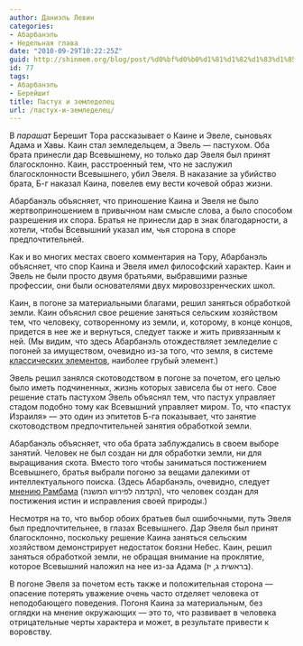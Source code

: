 ```yaml
---
author: Даниэль Левин
categories:
- Абарбанэль
- Недельная глава
date: "2010-09-29T10:22:25Z"
guid: http://shinmem.org/blog/post/%d0%bf%d0%b0%d1%81%d1%82%d1%83%d1%85-%d0%b8-%d0%b7%d0%b5%d0%bc%d0%bb%d0%b5%d0%b4%d0%b5%d0%bb%d0%b5%d1%86
id: 77
tags:
- Абарбанэль
- Берейшит
title: Пастух и земледелец
url: /пастух-и-земледелец/
---
```

<!--more-->

В _парашат_ Берешит Тора рассказывает о Каине и Эвеле, сыновьях Адама и Хавы. Каин стал земледельцем, а Эвель — пастухом. Оба брата принесли дар Всевышнему, но только дар Эвеля был принят благосклонно. Каин, расстроенный тем, что не заслужил благосклонности Всевышнего, убил Эвеля. В наказание за убийство брата, Б-г наказал Каина, повелев ему вести кочевой образ жизни.

Абарбанэль объясняет, что приношение Каина и Эвеля не было жертвоприношением в привычном нам смысле слова, а было способом разрешения их спора. Братья не принесли дар в знак благодарности, а хотели, чтобы Всевышний указал им, чья сторона в споре предпочтительней.

Как и во многих местах своего комментария на Тору, Абарбанэль объясняет, что спор Каина и Эвеля имел философский характер. Каин и Эвель не были просто двумя братьями, выбравшими разные профессии, они были основателями двух мировоззренческих школ.

Каин, в погоне за материальными благами, решил заняться обработкой земли. Каин объяснил свое решение заняться сельским хозяйством тем, что человеку, сотворенному из земли, и, которому, в конце концов, придется в нее же и вернуться, следует также и жить привязанным к ней. (Мы видим, что здесь Абарбанэль отождествляет земледелие с погоней за имуществом, очевидно из-за того, что земля, в системе [классических элементов](http://ru.wikipedia.org/wiki/%D0%A1%D1%82%D0%B8%D1%85%D0%B8%D1%8F_(%D0%B0%D0%BB%D1%85%D0%B8%D0%BC%D0%B8%D1%8F)), наиболее грубый элемент.)

Эвель решил занялся скотоводством в погоне за почетом, его целью было иметь подчиненных, жизнь которых зависела бы от него. Свое решение стать пастухом Эвель объяснял тем, что пастух управляет стадом подобно тому как Всевышний управляет миром. То, что «пастух Израиля» — это один из эпитетов Б-га показывает, что занятие скотоводством предпочтительней занятия обработкой земли.

Абарбанэль объясняет, что оба брата заблуждались в своем выборе занятий. Человек не был создан ни для обработки земли, ни для выращивания скота. Вместо того чтобы заниматься постижением Всевышнего, братья выбрали погоню за вещами далекими от интеллектуального поиска. (Здесь Абарбанэль, очевидно, следует [мнению Рамбама](http://www.daat.ac.il/daat/mahshevt/hakdama/7-2.htm) (<span dir="rtl">הקדמה לפירוש המשנה</span>), что человек создан для постижения истин и исправления своей природы.)

Несмотря на то, что выбор обоих братьев был ошибочными, путь Эвеля был предпочтительнее, в глазах Всевышнего. Дар Эвеля был принят благосклонно, поскольку решение Каина заняться сельским хозяйством демонстрирует недостаток боязни Небес. Каин, решил заняться обработкой земли, не обращая внимание на проклятие, которое Всевышний наложил на нее из-за Адама (<span dir="rtl">בראשית ג, יז</span>).

В погоне Эвеля за почетом есть также и положительная сторона — опасение потерять уважение очень часто отделяет человека от неподобающего поведения. Погоня Каина за материальным, без оглядки на мнение окружающих — это то, что развивает в человека отрицательные черты характера и может, в результате привести к воровству.
